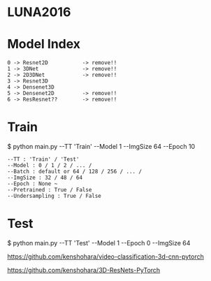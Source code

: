 # LUNA2016


# Model Index

    0 -> Resnet2D           -> remove!!
    1 -> 3DNet              -> remove!!
    2 -> 2D3DNet            -> remove!!
    3 -> Resnet3D
    4 -> Densenet3D
    5 -> Densenet2D         -> remove!!
    6 -> ResResnet??        -> remove!!
    


# Train

$ python main.py --TT 'Train' --Model 1 --ImgSize 64 --Epoch 10
    
    --TT : 'Train' / 'Test'
    --Model : 0 / 1 / 2 / ... /
    --Batch : default or 64 / 128 / 256 / ... /
    --ImgSize : 32 / 48 / 64
    --Epoch : None ~ 
    --Pretrained : True / False
    --Undersampling : True / False


# Test
    
$ python main.py --TT 'Test' --Model 1 --Epoch 0 --ImgSize 64


https://github.com/kenshohara/video-classification-3d-cnn-pytorch

https://github.com/kenshohara/3D-ResNets-PyTorch


